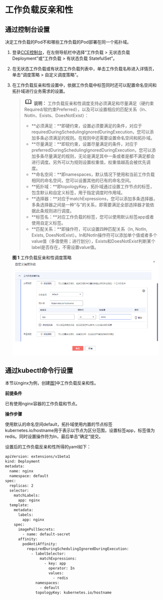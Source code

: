 # 工作负载反亲和性<a name="cce_01_0234"></a>

## 通过控制台设置<a name="section984110391216"></a>

决定工作负载的Pod不和哪些工作负载的Pod部署在同一个拓扑域。

1.  登录[CCE控制台](https://console.huaweicloud.com/cce2.0/?utm_source=helpcenter)，在左侧导航栏中选择“工作负载 \> 无状态负载 Deployment”或“工作负载 \> 有状态负载 StatefulSet”。
2.  在无状态工作负载或有状态工作负载列表中，单击工作负载名称进入详情页，单击“调度策略 \> 自定义调度策略”。
3.  在工作负载反亲和性设置中，依据工作负载中标签同时还可以配置命名空间和拓扑域进行业务需求的设置。

    >![](public_sys-resources/icon-note.gif) **说明：** 
    >工作负载反亲和性调度支持必须满足和尽量满足（硬约束Required/软约束Preferred），以及可以设置相应的匹配关系（In、 NotIn、Exists、DoesNotExist）：
    >-   **必须满足：**即硬约束，设置必须要满足的条件，对应于requiredDuringSchedulingIgnoredDuringExecution，您可以添加多条必须满足的规则。在规则中还需要设置命名空间和拓扑域。
    >-   **尽量满足：**即软约束，设置尽量满足的条件，对应于preferredDuringSchedulingIgnoredDuringExecution，您可以添加多条尽量满足的规则，无论是满足其中一条或者是都不满足都会进行调度。另外可以为规则设置权重值，权重值越高会被优先调度。
    >-   **命名空间：**即namespaces，默认情况下使用和当前工作负载相同的命名空间，您可以设置其他的已有的命名空间。
    >-   **拓扑域：**即topologyKey，拓扑域通过设置工作节点的标签，包含默认和自定义标签，用于指定调度时作用域。
    >-   **选择器：**对应于matchExpressions，您可以添加多条选择器，多条选择器之间是一种“与”的关系，即需要满足全部选择器才能依据此条规则进行调度。
    >-   **标签名：**对应工作负载的标签，您可以使用默认标签app或者使用自定义标签。
    >-   **匹配关系：**即操作符，可以设置四种匹配关系（In, NotIn, Exists, DoesNotExist）。In和NotIn操作符可以添加单个值或者多个value值（多值使用；进行划分），Exists和DoesNotExist判断某个label是否存在，不需设置value值。

    **图 1**  工作负载反亲和性调度策略<a name="fig189719591135"></a>  
    ![](figures/工作负载反亲和性调度策略.png "工作负载反亲和性调度策略")


## 通过kubectl命令行设置<a name="section93428308559"></a>

本节以nginx为例，创建[图1](#fig189719591135)中工作负载反亲和性。

**前提条件**

已有使用nginx容器的工作负载和节点。

**操作步骤**

使用默认的命名空间default，拓扑域使用内置的节点标签kubernetes.io/hostname用于表示以节点为区分范围，设置标签app，标签值为redis。同时设置操作符为In，最后单击“确定“提交。

设置后的工作负载反亲和性所得的yaml如下：

```
apiVersion: extensions/v1beta1
kind: Deployment
metadata:
  name: nginx
  namespace: default
spec:
  replicas: 2
  selector:
    matchLabels:
      app: nginx
  template:
    metadata:
      labels:
        app: nginx
    spec:
      imagePullSecrets:
        - name: default-secret
      affinity:
        podAntiAffinity:
          requiredDuringSchedulingIgnoredDuringExecution:
            - labelSelector:
                matchExpressions:
                  - key: app
                    operator: In
                    values:
                      - redis
              namespaces:
                - default
              topologyKey: kubernetes.io/hostname
```

